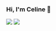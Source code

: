 ### Hi, I'm Celine 👋

<picture>
<source 
  srcset="https://github-readme-stats.vercel.app/api?username=celinmartha22&show_icons=true&theme=dark"
  media="(prefers-color-scheme: dark)"
/>
<source
  srcset="https://github-readme-stats.vercel.app/api?username=celinmartha22&show_icons=true"
  media="(prefers-color-scheme: light), (prefers-color-scheme: no-preference)"
/>
<img src="https://github-readme-stats.vercel.app/api?username=celinmartha22&show_icons=true" />
  
<img src="https://github-readme-stats.vercel.app/api/top-langs/?username=celinmartha22&layout=compact" />
</picture>


<!--
**celinmartha22/celinmartha22** is a ✨ _special_ ✨ repository because its `README.md` (this file) appears on your GitHub profile.

Here are some ideas to get you started:

- 🔭 I’m currently working on ...
- 🌱 I’m currently learning ...
- 👯 I’m looking to collaborate on ...
- 🤔 I’m looking for help with ...
- 💬 Ask me about ...
- 📫 How to reach me: ...
- 😄 Pronouns: ...
- ⚡ Fun fact: ...
-->
